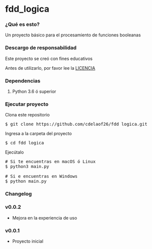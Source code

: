 # fdd_logica

### ¿Qué es esto?

Un proyecto básico para el procesamiento de funciones booleanas

### Descargo de responsabilidad

Este proyecto se creó con fines educativos

Antes de utilizarlo, por favor lee la [LICENCIA](LICENSE)

### Dependencias

1. Python 3.6 ó superior


### Ejecutar proyecto

Clona este repositorio

<pre>
$ git clone https://github.com/cdelaof26/fdd_logica.git
</pre>

Ingresa a la carpeta del proyecto

<pre>
$ cd fdd_logica
</pre>

Ejecútalo

<pre>
# Si te encuentras en macOS ó Linux
$ python3 main.py

# Si e encuentras en Windows
$ python main.py
</pre>


### Changelog

### v0.0.2

- Mejora en la experiencia de uso


### v0.0.1

- Proyecto inicial
